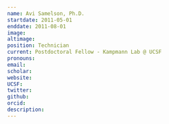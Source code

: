```yaml
---
name: Avi Samelson, Ph.D.
startdate: 2011-05-01
enddate: 2011-08-01
image:
altimage:
position: Technician
current: Postdoctoral Fellow - Kampmann Lab @ UCSF
pronouns:
email:
scholar:
website:
UCSF:
twitter:
github:
orcid:
description:
---
```


